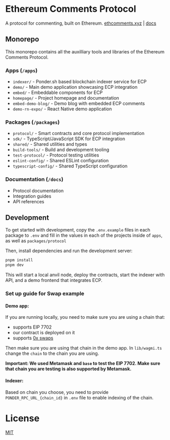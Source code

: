 # Ethereum Comments Protocol

A protocol for commenting, built on Ethereum.
[ethcomments.xyz](https://ethcomments.xyz) | [docs](https://docs.ethcomments.xyz)

## Monorepo

This monorepo contains all the auxilliary tools and libraries of the Ethereum Comments Protocol.

### Apps (`/apps`)

- `indexer/` - Ponder.sh based blockchain indexer service for ECP
- `demo/` - Main demo application showcasing ECP integration
- `embed/` - Embeddable components for ECP
- `homepage/` - Project homepage and documentation
- `embed-demo-blog/` - Demo blog with embedded ECP comments
- `demo-rn-expo/` - React Native demo application

### Packages (`/packages`)

- `protocol/` - Smart contracts and core protocol implementation
- `sdk/` - TypeScript/JavaScript SDK for ECP integration
- `shared/` - Shared utilities and types
- `build-tools/` - Build and development tooling
- `test-protocol/` - Protocol testing utilities
- `eslint-config/` - Shared ESLint configuration
- `typescript-config/` - Shared TypeScript configuration

### Documentation (`/docs`)

- Protocol documentation
- Integration guides
- API references

## Development

To get started with development, copy the `.env.example` files in each package to `.env` and fill in the values in each of the projects inside of `apps`, as well as `packages/protocol`

Then, install dependencies and run the development server:

```bash
pnpm install
pnpm dev
```

This will start a local anvil node, deploy the contracts, start the indexer with API, and a demo frontend that integrates ECP.

### Set up guide for Swap example

#### Demo app:

If you are running locally, you need to make sure you are using a chain that:

- supports EIP 7702
- our contract is deployed on it
- supports [0x swaps](https://0x.org)

Then make sure you are using that chain in the demo app. In `lib/wagmi.ts` change the `chain` to the chain you are using.

**Important: We used Metamask and `base` to test the EIP 7702. Make sure that chain you are testing is also supported by Metamask.**

#### Indexer:

Based on chain you choose, you need to provide `PONDER_RPC_URL_{chain_id}` in `.env` file to enable indexing of the chain.

# License

[MIT](LICENSE)
